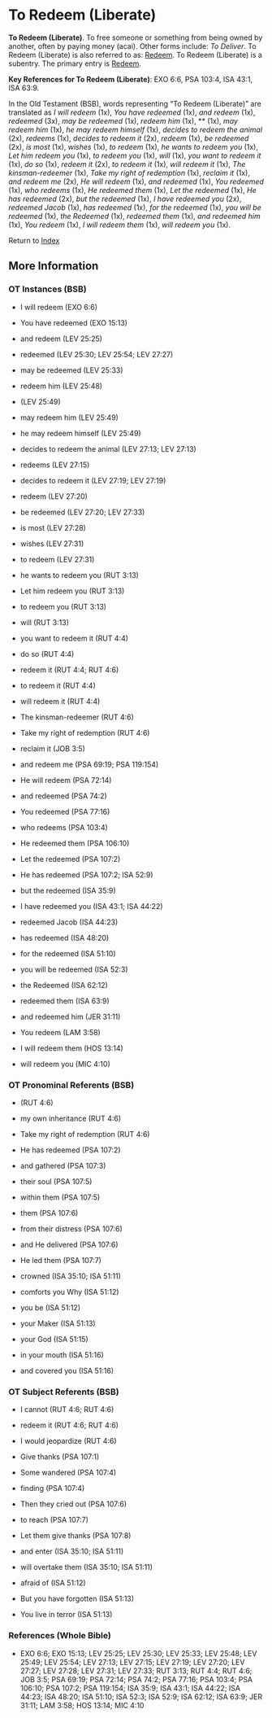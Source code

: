 # To Redeem (Liberate)
**To Redeem (Liberate)**. 
To free someone or something from being owned by another, often by paying money (acai). 
Other forms include: 
*To Deliver*. 
To Redeem (Liberate) is also referred to as: 
[Redeem](Redeem.md). 
To Redeem (Liberate) is a subentry. The primary entry is 
[Redeem](Redeem.md). 


**Key References for To Redeem (Liberate)**: 
EXO 6:6, PSA 103:4, ISA 43:1, ISA 63:9. 


In the Old Testament (BSB), words representing “To Redeem (Liberate)” are translated as 
*I will redeem* (1x), *You have redeemed* (1x), *and redeem* (1x), *redeemed* (3x), *may be redeemed* (1x), *redeem him* (1x), ** (1x), *may redeem him* (1x), *he may redeem himself* (1x), *decides to redeem the animal* (2x), *redeems* (1x), *decides to redeem it* (2x), *redeem* (1x), *be redeemed* (2x), *is most* (1x), *wishes* (1x), *to redeem* (1x), *he wants to redeem you* (1x), *Let him redeem you* (1x), *to redeem you* (1x), *will* (1x), *you want to redeem it* (1x), *do so* (1x), *redeem it* (2x), *to redeem it* (1x), *will redeem it* (1x), *The kinsman-redeemer* (1x), *Take my right of redemption* (1x), *reclaim it* (1x), *and redeem me* (2x), *He will redeem* (1x), *and redeemed* (1x), *You redeemed* (1x), *who redeems* (1x), *He redeemed them* (1x), *Let the redeemed* (1x), *He has redeemed* (2x), *but the redeemed* (1x), *I have redeemed you* (2x), *redeemed Jacob* (1x), *has redeemed* (1x), *for the redeemed* (1x), *you will be redeemed* (1x), *the Redeemed* (1x), *redeemed them* (1x), *and redeemed him* (1x), *You redeem* (1x), *I will redeem them* (1x), *will redeem you* (1x). 




Return to [Index](00-Index.md)

## More Information

### OT Instances (BSB)

* I will redeem (EXO 6:6)

* You have redeemed (EXO 15:13)

* and redeem (LEV 25:25)

* redeemed (LEV 25:30; LEV 25:54; LEV 27:27)

* may be redeemed (LEV 25:33)

* redeem him (LEV 25:48)

*  (LEV 25:49)

* may redeem him (LEV 25:49)

* he may redeem himself (LEV 25:49)

* decides to redeem the animal (LEV 27:13; LEV 27:13)

* redeems (LEV 27:15)

* decides to redeem it (LEV 27:19; LEV 27:19)

* redeem (LEV 27:20)

* be redeemed (LEV 27:20; LEV 27:33)

* is most (LEV 27:28)

* wishes (LEV 27:31)

* to redeem (LEV 27:31)

* he wants to redeem you (RUT 3:13)

* Let him redeem you (RUT 3:13)

* to redeem you (RUT 3:13)

* will (RUT 3:13)

* you want to redeem it (RUT 4:4)

* do so (RUT 4:4)

* redeem it (RUT 4:4; RUT 4:6)

* to redeem it (RUT 4:4)

* will redeem it (RUT 4:4)

* The kinsman-redeemer (RUT 4:6)

* Take my right of redemption (RUT 4:6)

* reclaim it (JOB 3:5)

* and redeem me (PSA 69:19; PSA 119:154)

* He will redeem (PSA 72:14)

* and redeemed (PSA 74:2)

* You redeemed (PSA 77:16)

* who redeems (PSA 103:4)

* He redeemed them (PSA 106:10)

* Let the redeemed (PSA 107:2)

* He has redeemed (PSA 107:2; ISA 52:9)

* but the redeemed (ISA 35:9)

* I have redeemed you (ISA 43:1; ISA 44:22)

* redeemed Jacob (ISA 44:23)

* has redeemed (ISA 48:20)

* for the redeemed (ISA 51:10)

* you will be redeemed (ISA 52:3)

* the Redeemed (ISA 62:12)

* redeemed them (ISA 63:9)

* and redeemed him (JER 31:11)

* You redeem (LAM 3:58)

* I will redeem them (HOS 13:14)

* will redeem you (MIC 4:10)



### OT Pronominal Referents (BSB)

*  (RUT 4:6)

* my own inheritance (RUT 4:6)

* Take my right of redemption (RUT 4:6)

* He has redeemed (PSA 107:2)

* and gathered (PSA 107:3)

* their soul (PSA 107:5)

* within them (PSA 107:5)

* them (PSA 107:6)

* from their distress (PSA 107:6)

* and He delivered (PSA 107:6)

* He led them (PSA 107:7)

* crowned (ISA 35:10; ISA 51:11)

* comforts you Why (ISA 51:12)

* you be (ISA 51:12)

* your Maker (ISA 51:13)

* your God (ISA 51:15)

* in your mouth (ISA 51:16)

* and covered you (ISA 51:16)



### OT Subject Referents (BSB)

* I cannot (RUT 4:6; RUT 4:6)

* redeem it (RUT 4:6; RUT 4:6)

* I would jeopardize (RUT 4:6)

* Give thanks (PSA 107:1)

* Some wandered (PSA 107:4)

* finding (PSA 107:4)

* Then they cried out (PSA 107:6)

* to reach (PSA 107:7)

* Let them give thanks (PSA 107:8)

* and enter (ISA 35:10; ISA 51:11)

* will overtake them (ISA 35:10; ISA 51:11)

* afraid of (ISA 51:12)

* But you have forgotten (ISA 51:13)

* You live in terror (ISA 51:13)



### References (Whole Bible)

* EXO 6:6; EXO 15:13; LEV 25:25; LEV 25:30; LEV 25:33; LEV 25:48; LEV 25:49; LEV 25:54; LEV 27:13; LEV 27:15; LEV 27:19; LEV 27:20; LEV 27:27; LEV 27:28; LEV 27:31; LEV 27:33; RUT 3:13; RUT 4:4; RUT 4:6; JOB 3:5; PSA 69:19; PSA 72:14; PSA 74:2; PSA 77:16; PSA 103:4; PSA 106:10; PSA 107:2; PSA 119:154; ISA 35:9; ISA 43:1; ISA 44:22; ISA 44:23; ISA 48:20; ISA 51:10; ISA 52:3; ISA 52:9; ISA 62:12; ISA 63:9; JER 31:11; LAM 3:58; HOS 13:14; MIC 4:10



